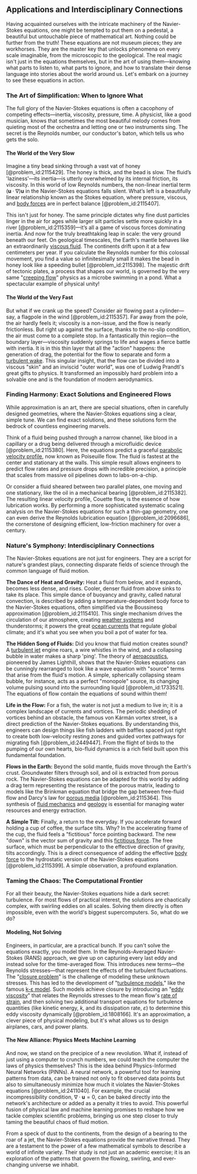 ## Applications and Interdisciplinary Connections

Having acquainted ourselves with the intricate machinery of the Navier-Stokes equations, one might be tempted to put them on a pedestal, a beautiful but untouchable piece of mathematical art. Nothing could be further from the truth! These equations are not museum pieces; they are workhorses. They are the master key that unlocks phenomena on every scale imaginable, from the microscopic to the geological. The real magic isn't just in the equations themselves, but in the art of using them—knowing what parts to listen to, what parts to ignore, and how to translate their dense language into stories about the world around us. Let's embark on a journey to see these equations in action.

### The Art of Simplification: When to Ignore What

The full glory of the Navier-Stokes equations is often a cacophony of competing effects—inertia, viscosity, pressure, time. A physicist, like a good musician, knows that sometimes the most beautiful melody comes from quieting most of the orchestra and letting one or two instruments sing. The secret is the Reynolds number, our conductor's baton, which tells us who gets the solo.

#### The World of the Very Slow

Imagine a tiny bead sinking through a vast vat of honey [@problem_id:2115429]. The honey is thick, and the bead is slow. The fluid’s 'laziness'—its inertia—is utterly overwhelmed by its internal friction, its viscosity. In this world of low Reynolds numbers, the non-linear inertial term $(\mathbf{u} \cdot \nabla) \mathbf{u}$ in the Navier-Stokes equations falls silent. What’s left is a beautifully linear relationship known as the Stokes equation, where pressure, viscous, and [body forces](@article_id:173736) are in perfect balance [@problem_id:2115407].

This isn't just for honey. The same principle dictates why fine dust particles linger in the air for ages while larger silt particles settle more quickly in a river [@problem_id:2115359]—it’s all a game of viscous forces dominating inertia. And now for the truly breathtaking leap in scale: the very ground beneath our feet. On geological timescales, the Earth's mantle behaves like an extraordinarily [viscous fluid](@article_id:171498). The continents drift upon it at a few centimeters per year. If you calculate the Reynolds number for this colossal movement, you find a value so infinitesimally small it makes the bead in honey look like a speeding bullet [@problem_id:2115398]. The majestic drift of tectonic plates, a process that shapes our world, is governed by the very same "[creeping flow](@article_id:263350)" physics as a microbe swimming in a pond. What a spectacular example of physical unity!

#### The World of the Very Fast

But what if we crank up the speed? Consider air flowing past a cylinder—say, a flagpole in the wind [@problem_id:2115357]. Far away from the pole, the air hardly feels it; viscosity is a non-issue, and the flow is nearly frictionless. But right up against the surface, thanks to the no-slip condition, the air must come to a complete stop. In a fantastically thin region—the boundary layer—viscosity suddenly springs to life and wages a fierce battle with inertia. It is in this thin layer that all the "action" happens: the generation of drag, the potential for the flow to separate and form a [turbulent wake](@article_id:201525). This singular insight, that the flow can be divided into a viscous "skin" and an inviscid "outer world", was one of Ludwig Prandtl's great gifts to physics. It transformed an impossibly hard problem into a solvable one and is the foundation of modern aerodynamics.

### Finding Harmony: Exact Solutions and Engineered Flows

While approximation is an art, there are special situations, often in carefully designed geometries, where the Navier-Stokes equations sing a clear, simple tune. We can find exact solutions, and these solutions form the bedrock of countless engineering marvels.

Think of a fluid being pushed through a narrow channel, like blood in a capillary or a drug being delivered through a microfluidic device [@problem_id:2115380]. Here, the equations predict a graceful [parabolic velocity profile](@article_id:270098), now known as Poiseuille flow. The fluid is fastest at the center and stationary at the walls. This simple result allows engineers to predict flow rates and pressure drops with incredible precision, a principle that scales from massive oil pipelines down to labs-on-a-chip.

Or consider a fluid sheared between two parallel plates, one moving and one stationary, like the oil in a mechanical bearing [@problem_id:2115382]. The resulting linear velocity profile, Couette flow, is the essence of how lubrication works. By performing a more sophisticated systematic scaling analysis on the Navier-Stokes equations for such a thin-gap geometry, one can even derive the Reynolds lubrication equation [@problem_id:2096686], the cornerstone of designing efficient, low-friction machinery for over a century.

### Nature's Symphony: Interdisciplinary Connections

The Navier-Stokes equations are not just for engineers. They are a script for nature's grandest plays, connecting disparate fields of science through the common language of fluid motion.

**The Dance of Heat and Gravity:** Heat a fluid from below, and it expands, becomes less dense, and rises. Cooler, denser fluid from above sinks to take its place. This simple dance of buoyancy and gravity, called natural convection, is described by adding a temperature-dependent body force to the Navier-Stokes equations, often simplified via the Boussinesq approximation [@problem_id:2115410]. This single mechanism drives the circulation of our atmosphere, creating [weather systems](@article_id:202854) and thunderstorms; it powers the great [ocean currents](@article_id:185096) that regulate global climate; and it's what you see when you boil a pot of water for tea.

**The Hidden Song of Fluids:** Did you know that fluid motion creates sound? A [turbulent jet](@article_id:270670) engine roars, a wire whistles in the wind, and a collapsing bubble in water makes a sharp 'ping'. The theory of [aeroacoustics](@article_id:266269), pioneered by James Lighthill, shows that the Navier-Stokes equations can be cunningly rearranged to look like a wave equation with "source" terms that arise from the fluid's motion. A simple, spherically collapsing steam bubble, for instance, acts as a perfect "monopole" source, its changing volume pulsing sound into the surrounding liquid [@problem_id:1733521]. The equations of flow contain the equations of sound within them!

**Life in the Flow:** For a fish, the water is not just a medium to live in; it is a complex landscape of currents and vortices. The periodic shedding of vortices behind an obstacle, the famous von Kármán vortex street, is a direct prediction of the Navier-Stokes equations. By understanding this, engineers can design things like fish ladders with baffles spaced just right to create both low-velocity resting zones and guided vortex pathways for migrating fish [@problem_id:2449447]. From the flight of birds to the pumping of our own hearts, bio-fluid dynamics is a rich field built upon this fundamental foundation.

**Flows in the Earth:** Beyond the solid mantle, fluids move through the Earth's crust. Groundwater filters through soil, and oil is extracted from porous rock. The Navier-Stokes equations can be adapted for this world by adding a drag term representing the resistance of the porous matrix, leading to models like the Brinkman equation that bridge the gap between free-fluid flow and Darcy's law for [porous media](@article_id:154097) [@problem_id:2115364]. This synthesis of [fluid mechanics](@article_id:152004) and [geology](@article_id:141716) is essential for managing water resources and energy extraction.

**A Simple Tilt:** Finally, a return to the everyday. If you accelerate forward holding a cup of coffee, the surface tilts. Why? In the accelerating frame of the cup, the fluid feels a "fictitious" force pointing backward. The new "down" is the vector sum of gravity and this [fictitious force](@article_id:183959). The free surface, which must be perpendicular to the effective direction of gravity, tilts accordingly. This is a direct consequence of adding the effective [body force](@article_id:183949) to the hydrostatic version of the Navier-Stokes equations [@problem_id:2115399]. A simple observation, a profound explanation.

### Taming the Chaos: The Computational Frontier

For all their beauty, the Navier-Stokes equations hide a dark secret: turbulence. For most flows of practical interest, the solutions are chaotically complex, with swirling eddies on all scales. Solving them directly is often impossible, even with the world's biggest supercomputers. So, what do we do?

#### Modeling, Not Solving

Engineers, in particular, are a practical bunch. If you can't solve the equations exactly, you model them. In the Reynolds-Averaged Navier-Stokes (RANS) approach, we give up on capturing every last eddy and instead solve for the time-averaged flow. This introduces new terms—the Reynolds stresses—that represent the effects of the turbulent fluctuations. The "[closure problem](@article_id:160162)" is the challenge of modeling these unknown stresses. This has led to the development of "[turbulence models](@article_id:189910)," like the famous [k-ε model](@article_id:153279). Such models achieve closure by introducing an "[eddy viscosity](@article_id:155320)" that relates the Reynolds stresses to the mean flow's [rate of strain](@article_id:267504), and then solving two additional transport equations for turbulence quantities (like kinetic energy, $k$, and its dissipation rate, $\varepsilon$) to determine this eddy viscosity dynamically [@problem_id:1808166]. It's an approximation, a clever piece of physical modeling, but it's what allows us to design airplanes, cars, and power plants.

#### The New Alliance: Physics Meets Machine Learning

And now, we stand on the precipice of a new revolution. What if, instead of just using a computer to crunch numbers, we could teach the computer the laws of physics themselves? This is the idea behind Physics-Informed Neural Networks (PINNs). A neural network, a powerful tool for learning patterns from data, can be trained not only to fit observed data points but also to simultaneously minimize how much it violates the Navier-Stokes equations [@problem_id:2411040]. For example, the crucial incompressibility condition, $\nabla \cdot \mathbf{u} = 0$, can be baked directly into the network's architecture or added as a penalty it tries to avoid. This powerful fusion of physical law and machine learning promises to reshape how we tackle complex scientific problems, bringing us one step closer to truly taming the beautiful chaos of fluid motion.

From a speck of dust to the continents, from the design of a bearing to the roar of a jet, the Navier-Stokes equations provide the narrative thread. They are a testament to the power of a few mathematical symbols to describe a world of infinite variety. Their study is not just an academic exercise; it is an exploration of the patterns that govern the flowing, swirling, and ever-changing universe we inhabit.